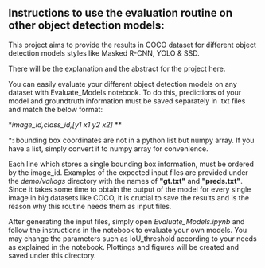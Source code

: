 ## Instructions to use the evaluation routine on other object detection models:

This project aims to provide the results in COCO dataset for different object detection models styles like Masked R-CNN, YOLO  & SSD.

There will be the explanation and the abstract for the project here.



You can easily evaluate your different object detection models on any dataset with Evaluate_Models notebook. To do this, predictions of your model and groundtruth information must be saved separately in .txt files and match the below format:



**image_id,class_id,[y1 x1 y2 x2]* **

*: bounding box coordinates are not in a python list but numpy array. If you have a list, simply convert it to numpy array for convenience.


Each line which stores a single bounding box information, must be ordered by the image_id. Examples of the expected input files are provided under the *demo/vallogs* directory with the names of **"gt.txt"** and **"preds.txt"**. Since it takes some time to obtain the output of the model for every single image in big datasets like COCO, it is crucial to save the results and  is the reason why this routine needs them as input files.

After generating the input files, simply open *Evaluate_Models.ipynb* and follow the instructions in the notebook to evaluate your own models. You may change the parameters such as IoU_threshold according to your needs as explained in the notebook. Plottings and figures will be created and saved under this directory.
